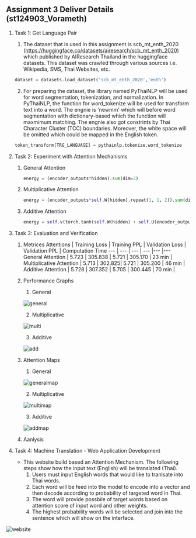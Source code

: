 ## Assignment 3 Deliver Details (st124903_Vorameth)


1. Task 1: Get Language Pair
    1. The dataset that is used in this assignment is scb_mt_enth_2020 (https://huggingface.co/datasets/airesearch/scb_mt_enth_2020) which published by AIResearch Thailand in the huggingface datasets. This dataset was crawled through various sources i.e. Wikipedia, SMS, Thai Websites, etc.

    ```python
    dataset = datasets.load_dataset('scb_mt_enth_2020','enth')
    ```

    2. For preparing the dataset, the library named PyThaiNLP will be used for word segmentation, tokenization, and normalization. In PyThaiNLP, the function for word_tokenize will be used for transform text into a word. The engnie is 'newmm' which will before word segmentation with dictionary-based which the function will maxmimum matching. The engnie also got constrints by Thai Character Cluster (TCC) boundaries. Moreover, the white space will be omitted which could be mapped in the English token.

    ```python
    token_transform[TRG_LANGUAGE] = pythainlp.tokenize.word_tokenize
    ```
   

2. Task 2: Experiment with Attention Mechanisms
    1. General Attention
        ```python
        energy = (encoder_outputs*hidden).sum(dim=2)
        ```

    2. Multiplicative Attention
        ```python
        energy = (encoder_outputs*self.W(hidden).repeat(1, 1, 2)).sum(dim=2)
        ```
    3. Additive Attention 
        ```python
        energy = self.v(torch.tanh(self.W(hidden) + self.U(encoder_outputs))).squeeze(2)
        ```

3. Task 3: Evaluation and Verification
    1. Metrices
        Attentions | Training Loss | Training PPL | Validation Loss | Validation PPL | Computation Time
        --- | --- | --- | --- |--- |---
        General Attention | 5.723 | 305.838 | 5.721 | 305.170 | 23 min |
        Multiplicative Attention | 5.713 | 302.825| 5.721 | 305.200 | 46 min |
        Additive Attention | 5.728 | 307.352 | 5.705 | 300.445 | 70 min |

    2. Performance Graphs
        1. General 
        
        ![general](https://github.com/MrWhiteC/Natural_Language_Understanding_AIT/blob/main/Assignment3/images/train_loss_general.png)

        2. Multiplicative 
        
        ![multi](https://github.com/MrWhiteC/Natural_Language_Understanding_AIT/blob/main/Assignment3/images/train_loss_multiplicative.png)

        3. Additive 
        
        ![add](https://github.com/MrWhiteC/Natural_Language_Understanding_AIT/blob/main/Assignment3/images/train_loss_additive.png)

    3. Attention Maps
        1. General 
        
        ![generalmap](https://github.com/MrWhiteC/Natural_Language_Understanding_AIT/blob/main/Assignment3/images/heatmap_general.png)

        2. Multiplicative 
        
        ![multimap](https://github.com/MrWhiteC/Natural_Language_Understanding_AIT/blob/main/Assignment3/images/heatmap_multiplicative.png)

        3. Additive 
        
        ![addmap](https://github.com/MrWhiteC/Natural_Language_Understanding_AIT/blob/main/Assignment3/images/heatmap_additive.png)

    4. Aanlysis




4. Task 4: Machine Translation - Web Application Development

    - This website build based an Attention Mechanism. The following steps show how the input text (English) will be translated (Thai).
        1. Users must input English words that would like to tranlsate into Thai words.
        2. Each word will be feed into the model to encode into a vector and then decode according to probability of targeted word in Thai.
        3. The word will provide possbile of target words based on attention score of input word and other weights. 
        4. The highest probability words will be selected and join into the sentence which will show on the interface.

![website](https://github.com/MrWhiteC/Natural_Language_Understanding_AIT/blob/main/Assignment3/images/a3_website.png)

    